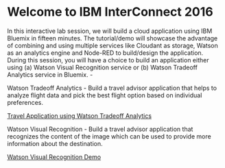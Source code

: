 # Welcome to IBM InterConnect 2016

In this interactive lab session, we will build a cloud application using IBM Bluemix in fifteen minutes. The tutorial/demo will showcase the advantage of combining and using multiple services like Cloudant as storage, Watson as an analytics engine and Node-RED to build/design the application. During this session, you will have a choice to build an application either using (a) Watson Visual Recognition service or (b) Watson Tradeoff Analytics service in Bluemix. -

Watson Tradeoff Analytics - Build a travel advisor application that helps to analyze flight data and pick the best flight option based on individual preferences.

[Travel Application using Watson Tradeoff Analytics](/flightstradeoffanalytics/README.md)

Watson Visual Recognition - Build a travel advisor application that recognizes the content of the image which can be used to provide more information about the destination.

[Watson Visual Recognition Demo](https://github.com/zankhanapathak/watson-visual-recognition-app/README.md)
